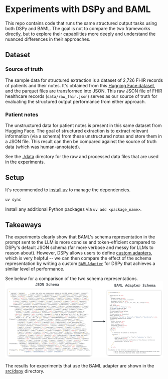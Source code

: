 # Experiments with DSPy and BAML

This repo contains code that runs the same structured output tasks using both DSPy and BAML.
The goal is not to compare the two frameworks directly, but to explore their capabilities more
deeply and understand the nuanced differences in their approaches.

## Dataset

### Source of truth

The sample data for structured extraction is a dataset of 2,726 FHIR records of patients and their notes.
It's obtained from this [Hugging Face dataset](https://huggingface.co/datasets/kishanbodybrain/test-fhir/tree/main/data),
and the parquet files are transformed into JSON. This raw JSON file of FHIR healthcare records
(`data/raw_fhir.json`) serves as our source of truth for evaluating the structured output performance
from either approach.

### Patient notes

The unstructured data for patient notes is present in this same dataset from Hugging Face. The goal
of structured extraction is to extract relevant information (via a schema) from these unstructured notes
and store them in a JSON file. This result can then be compared against the source of truth data (which
was human-annotated).

See the [./data](./data) directory for the raw and processed data files that are used in the experiments.

## Setup

It's recommended to [install uv](https://docs.astral.sh/uv/getting-started/installation/) to manage the dependencies.

```bash
uv sync
```

Install any additional Python packages via `uv add <package_name>`.

## Takeaways

The experiments clearly show that BAML's schema representation in the prompt sent to the LLM is more
concise and token-efficient compared to DSPy's default JSON schema (far more verbose and messy for
LLMs to reason about). However, DSPy allows users to define [custom adapters](https://dspy.ai/learn/programming/language_models/?h=adapter#advanced-building-custom-lms-and-writing-your-own-adapters),
which is very helpful -- we can then compare the effect of the schema representation by
writing a custom [`BAMLAdapter`](./src/dspy/baml_adapter.py) for DSPy that achieves a similar level of performance.

See below for a comparison of the two schema representations.
![](./assets/json-schema-vs-baml.png)

The results for experiments that use the BAML adapter are shown in the [src/dspy](./src/dspy) directory.